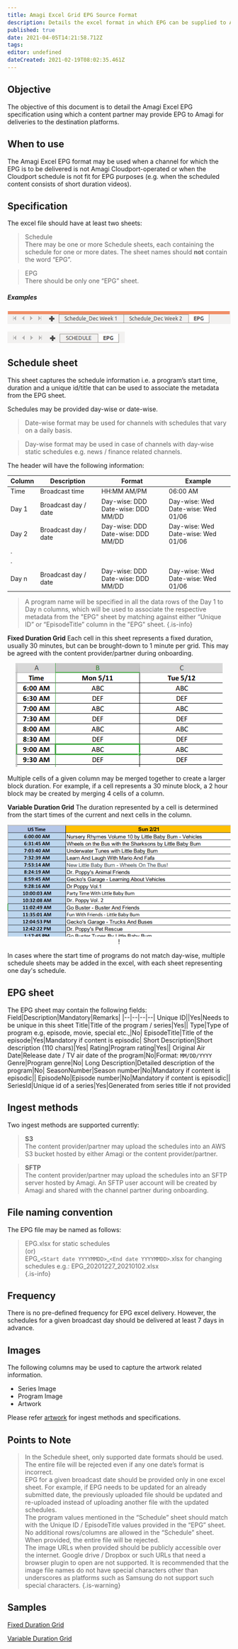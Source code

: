 ```yaml
---
title: Amagi Excel Grid EPG Source Format
description: Details the excel format in which EPG can be supplied to Amagi
published: true
date: 2021-04-05T14:21:58.712Z
tags: 
editor: undefined
dateCreated: 2021-02-19T08:02:35.461Z
---
```


## Objective
The objective of this document is to detail the Amagi Excel EPG specification using which a content partner may provide EPG to Amagi for deliveries to the destination platforms.

## When to use
The Amagi Excel EPG format may be used when a channel for which the EPG is to be delivered is not Amagi Cloudport-operated or when the Cloudport schedule is not fit for EPG purposes (e.g. when the scheduled content consists of short duration videos). 

## Specification

The excel file should have at least two sheets:
> Schedule<br/>
There may be one or more Schedule sheets, each containing the schedule for one or more dates. The sheet names should **not** contain the word “EPG”.

> EPG<br/>
There should be only one “EPG” sheet. 
##### Examples
![multiple_schedule_sheets.png](/multiple_schedule_sheets.png)

![single_schedule_sheet.png](/single_schedule_sheet.png)

## Schedule sheet
This sheet captures the schedule information i.e. a program’s start time, duration and a unique id/title that can be used to associate the metadata from the EPG sheet.

Schedules may be provided day-wise or date-wise. 
> Date-wise format may be used for channels with schedules that vary on a daily basis. 

>Day-wise format may be used in case of channels with day-wise static schedules e.g. news / finance related channels. 

The header will have the following information:

Column|Description|Format|Example
|--|--|--|--|
Time|Broadcast time|HH:MM AM/PM|06:00 AM
Day 1|Broadcast day / date|Day-wise: DDD<br/>Date-wise: DDD MM/DD|Day-wise: Wed<br/> Date-wise: Wed 01/06
Day 2|Broadcast day / date|Day-wise: DDD<br/>Date-wise: DDD MM/DD|Day-wise: Wed<br/>Date-wise: Wed 01/06
|.|||
|.|||
Day n|Broadcast day / date|Day-wise: DDD<br/>Date-wise: DDD MM/DD|Day-wise: Wed<br/>Date-wise: Wed 01/06

> A program name will be specified in all the data rows of the Day 1 to Day n columns, which will be used to associate the respective metadata from the "EPG" sheet by matching against either “Unique ID” or “EpisodeTitle” column in the "EPG" sheet.
{.is-info}

**Fixed Duration Grid**
Each cell in this sheet represents a fixed duration, usually 30 minutes, but can be brought-down to 1 minute per grid. This may be agreed with the content provider/partner during onboarding. 
<div align="center">

  ![excel_epg_fixed_duration.png](/excel_epg_fixed_duration.png)

</div>

Multiple cells of a given column may be merged together to create a larger block duration. For example, if a cell represents a 30 minute block, a 2 hour block may be created by merging 4 cells of a column.

**Variable Duration Grid**
The duration represented by a cell is determined from the start times of the current and next cells in the column.
<div align="center">
  
  ![excel_epg_variable_duration_grid.png](/excel_epg_variable_duration_grid.png)!
  
</div>

In cases where the start time of programs do not match day-wise, multiple schedule sheets may be added in the excel, with each sheet representing one day's schedule. 

## EPG sheet
The EPG sheet may contain the following fields:
Field|Description|Mandatory|Remarks|
|--|--|--|--|
Unique ID||Yes|Needs to be unique in this sheet
Title|Title of the program / series|Yes||
Type|Type of program e.g. episode, movie, special etc.,|No|
EpisodeTitle|Title of the episode|Yes|Mandatory if content is episodic|
Short Description|Short description (110 chars)|Yes|
Rating|Program rating|Yes||
Original Air Date|Release date / TV air date of the program|No|Format: `MM/DD/YYYY`
Genre|Program genre|No|
Long Description|Detailed description of the program|No|
SeasonNumber|Season number|No|Mandatory if content is episodic||
EpisodeNo|Episode number|No|Mandatory if content is episodic||
SeriesId|Unique id of a series|Yes|Generated from series title if not provided

## Ingest methods
Two ingest methods are supported currently:
> **S3**<br>
The content provider/partner may upload the schedules into an AWS S3 bucket hosted by either Amagi or the content provider/partner.

> **SFTP**<br/>
The content provider/partner may upload the schedules into an SFTP server hosted by Amagi. An SFTP user account will be created by Amagi and shared with the channel partner during onboarding.

## File naming convention
The EPG file may be named as follows: 
> EPG.xlsx for static schedules<br/>
  (or)<br/>
> EPG_```<Start date YYYYMMDD>```_```<End date YYYYMMDD>```.xlsx for changing schedules
e.g.: EPG_20201227_20210102.xlsx <br/>
{.is-info}

## Frequency
There is no pre-defined frequency for EPG excel delivery. However, the schedules for a given broadcast day should be delivered at least 7 days in advance. 
  
## Images
The following columns may be used to capture the artwork related information.
- Series Image
- Program Image
- Artwork

Please refer [artwork](/artwork) for ingest methods and specifications.
  
## Points to Note

> In the Schedule sheet, only supported date formats should be used. The entire file will be rejected even if any one date’s format is incorrect.<br/>
> EPG for a given broadcast date should be provided only in one excel sheet. For example, if EPG needs to be updated for an already submitted date, the previously uploaded file should be updated and re-uploaded instead of uploading another file with the updated schedules.<br/>
> The program values mentioned in the “Schedule” sheet should match with the Unique ID / EpisodeTitle values provided in the “EPG” sheet.<br/>
> No additional rows/columns are allowed in the “Schedule” sheet. When provided, the entire file will be rejected.<br/>
> The image URLs when provided should be publicly accessible over the internet. Google drive / Dropbox or such URLs that need a browser plugin to open are not supported. It is recommended that the image file names do not have special characters other than underscores as platforms such as Samsung do not support such special characters.
{.is-warning}
  
## Samples
[Fixed Duration Grid](/excel_epg.xlsx)
  
[Variable Duration Grid](/epg_15022021_21022021.xlsx)
